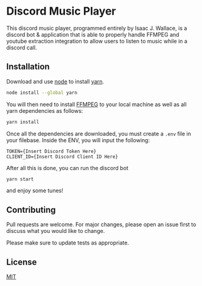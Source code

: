 # Discord Music Player

This discord music player, programmed entirely by Isaac J. Wallace, is a discord bot & application that is able to properly handle FFMPEG and youtube extraction integration to allow users to listen to music while in a discord call.

## Installation

Download and use [node](https://nodejs.org/en) to install [yarn](https://classic.yarnpkg.com/lang/en/docs/install/#windows-stable).

```bash
node install --global yarn
```

You will then need to install [FFMPEG](https://www.ffmpeg.org/download.html) to your local machine as well as all yarn dependencies as follows:

```bash
yarn install
```

Once all the dependencies are downloaded, you must create a `.env` file in your filebase. Inside the ENV, you will input the following:

```env
TOKEN={Insert Discord Token Here}
CLIENT_ID={Insert Discord Client ID Here}
```

After all this is done, you can run the discord bot

```bash
yarn start
```

and enjoy some tunes!

## Contributing

Pull requests are welcome. For major changes, please open an issue first
to discuss what you would like to change.

Please make sure to update tests as appropriate.

## License

[MIT](https://choosealicense.com/licenses/mit/)
